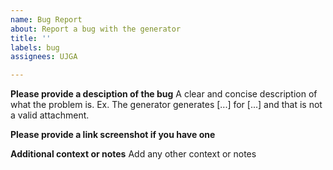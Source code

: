 ```yaml
---
name: Bug Report
about: Report a bug with the generator
title: ''
labels: bug
assignees: UJGA

---
```


**Please provide a desciption of the bug**
A clear and concise description of what the problem is. Ex. The generator generates [...] for [...] and that is not a valid attachment.


**Please provide a link screenshot if you have one**


**Additional context or notes**
Add any other context or notes
